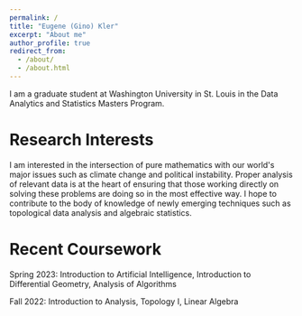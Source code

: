 ```yaml
---
permalink: /
title: "Eugene (Gino) Kler"
excerpt: "About me"
author_profile: true
redirect_from: 
  - /about/
  - /about.html
---
```


I am a graduate student at Washington University in St. Louis in the Data Analytics and Statistics Masters Program.

Research Interests
======
I am interested in the intersection of pure mathematics with our world's major issues such as climate change and political instability. Proper analysis of relevant data is at the heart of ensuring that those working directly on solving these problems are doing so in the most effective way. I hope to contribute to the body of knowledge of newly emerging techniques such as topological data analysis and algebraic statistics.

Recent Coursework
======
Spring 2023: Introduction to Artificial Intelligence, Introduction to Differential Geometry, Analysis of Algorithms 

Fall 2022: Introduction to Analysis, Topology I, Linear Algebra
